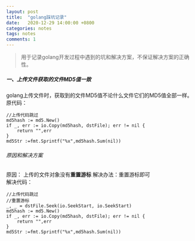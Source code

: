 ```yaml
---
layout: post
title:  "golang踩坑记录"
date:   2020-12-29 14:00:00 +0800
categories: notes
tags: notes
comments: 1
---
```

 > 用于记录golang开发过程中遇到的坑和解决方案，不保证解决方案的正确性。

##### 一、上传文件获取的文件MD5值一致
golang上传文件时，获取到的文件MD5值不论什么文件它们的MD5值全部一样。  
原代码：
```golang
//上传代码跳过
md5hash := md5.New()
if _, err := io.Copy(md5hash, dstFile); err != nil {
	return "",err
}
md5Str :=fmt.Sprintf("%x",md5hash.Sum(nil))
```
###### 原因和解决方案
原因： 上传的文件对象没有**重置游标**
解决办法：重置游标即可  
解决代码：
```golang
//上传代码跳过
//重置游标
_, _ = dstFile.Seek(io.SeekStart, io.SeekStart)
md5hash := md5.New()
if _, err := io.Copy(md5hash, dstFile); err != nil {
	return "",err
}
md5Str :=fmt.Sprintf("%x",md5hash.Sum(nil))
```
